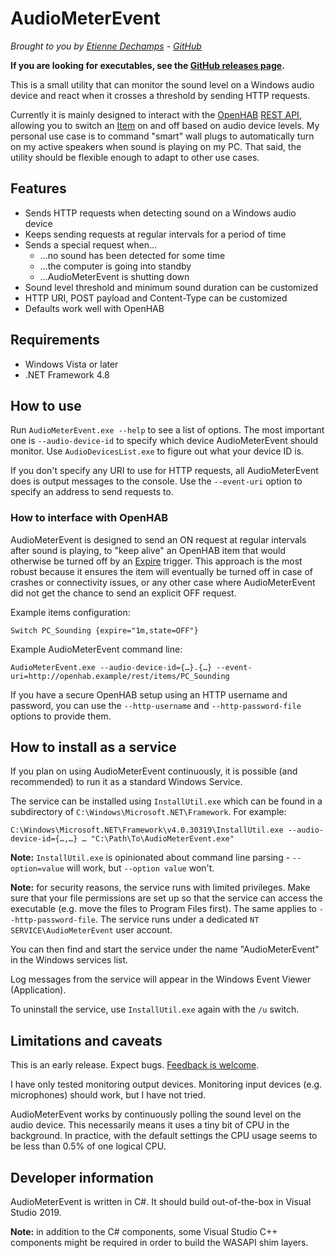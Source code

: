 # AudioMeterEvent
*Brought to you by [Etienne Dechamps][] - [GitHub][]*

**If you are looking for executables, see the [GitHub releases page][].**

This is a small utility that can monitor the sound level on a Windows audio
device and react when it crosses a threshold by sending HTTP requests.

Currently it is mainly designed to interact with the [OpenHAB][] [REST API][],
allowing you to switch an [Item][] on and off based on audio device levels. My
personal use case is to command "smart" wall plugs to automatically turn on my
active speakers when sound is playing on my PC. That said, the utility should be
flexible enough to adapt to other use cases.

## Features

 - Sends HTTP requests when detecting sound on a Windows audio device
 - Keeps sending requests at regular intervals for a period of time
 - Sends a special request when…
   - …no sound has been detected for some time
   - …the computer is going into standby
   - …AudioMeterEvent is shutting down
 - Sound level threshold and minimum sound duration can be customized
 - HTTP URI, POST payload and Content-Type can be customized
 - Defaults work well with OpenHAB

## Requirements

 - Windows Vista or later
 - .NET Framework 4.8

## How to use

Run `AudioMeterEvent.exe --help` to see a list of options. The most important
one is `--audio-device-id` to specify which device AudioMeterEvent should
monitor. Use `AudioDevicesList.exe` to figure out what your device ID is.

If you don't specify any URI to use for HTTP requests, all AudioMeterEvent does
is output messages to the console. Use the `--event-uri` option to specify an
address to send requests to.

### How to interface with OpenHAB

AudioMeterEvent is designed to send an ON request at regular intervals after
sound is playing, to "keep alive" an OpenHAB item that would otherwise be turned
off by an [Expire][] trigger. This approach is the most robust because it
ensures the item will eventually be turned off in case of crashes or
connectivity issues, or any other case where AudioMeterEvent did not get the
chance to send an explicit OFF request.

Example items configuration:

```
Switch PC_Sounding {expire="1m,state=OFF"}
```

Example AudioMeterEvent command line:

```
AudioMeterEvent.exe --audio-device-id={…}.{…} --event-uri=http://openhab.example/rest/items/PC_Sounding
```

If you have a secure OpenHAB setup using an HTTP username and password, you can
use the `--http-username` and `--http-password-file` options to provide them.

## How to install as a service

If you plan on using AudioMeterEvent continuously, it is possible (and
recommended) to run it as a standard Windows Service.

The service can be installed using `InstallUtil.exe` which can be found in a
subdirectory of `C:\Windows\Microsoft.NET\Framework`. For example:

```
C:\Windows\Microsoft.NET\Framework\v4.0.30319\InstallUtil.exe --audio-device-id={…,…} … "C:\Path\To\AudioMeterEvent.exe"
```

**Note:** `InstallUtil.exe` is opinionated about command line parsing -
`--option=value` will work, but `--option value` won't.

**Note:** for security reasons, the service runs with limited privileges. Make
sure that your file permissions are set up so that the service can access the
executable (e.g. move the files to Program Files first). The same applies to 
`--http-password-file`. The service runs under a dedicated
`NT SERVICE\AudioMeterEvent` user account.

You can then find and start the service under the name "AudioMeterEvent" in the
Windows services list.

Log messages from the service will appear in the Windows Event Viewer
(Application).

To uninstall the service, use `InstallUtil.exe` again with the `/u` switch.

## Limitations and caveats

This is an early release. Expect bugs. [Feedback is welcome][feedback].

I have only tested monitoring output devices. Monitoring input devices (e.g.
microphones) should work, but I have not tried.

AudioMeterEvent works by continuously polling the sound level on the audio
device. This necessarily means it uses a tiny bit of CPU in the background. In
practice, with the default settings the CPU usage seems to be less than 0.5% of
one logical CPU.

## Developer information

AudioMeterEvent is written in C#. It should build out-of-the-box in Visual
Studio 2019.

**Note:** in addition to the C# components, some Visual Studio C++ components
might be required in order to build the WASAPI shim layers.

[Etienne Dechamps]: mailto:etienne@edechamps.fr
[GitHub]: https://github.com/dechamps/AudioMeterEvent
[GitHub releases page]: https://github.com/dechamps/AudioMeterEvent/releases
[OpenHAB]: https://www.openhab.org/
[REST API]: https://www.openhab.org/docs/configuration/restdocs.html
[Item]: https://www.openhab.org/docs/configuration/items.html
[Expire]: https://www.openhab.org/addons/bindings/expire1/
[feedback]: https://github.com/dechamps/AudioMeterEvent/issues